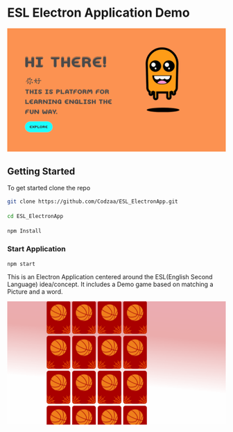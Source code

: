 # ESL Electron Application Demo

![](startScreen.gif)

## Getting Started

To get started clone the repo
```bash
git clone https://github.com/Codzaa/ESL_ElectronApp.git

cd ESL_ElectronApp

npm Install
```

### Start Application
```
npm start
```
This is an Electron Application centered around the ESL(English Second Language) idea/concept. It includes a Demo game based on matching a Picture and a word.

![](game.gif)
